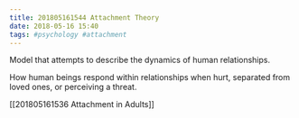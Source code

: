 ```yaml
---
title: 201805161544 Attachment Theory
date: 2018-05-16 15:40
tags: #psychology #attachment
---
```


Model that attempts to describe the dynamics of human relationships.

How human beings respond within relationships when hurt, separated from loved ones, or perceiving a threat.

[[201805161536 Attachment in Adults]]